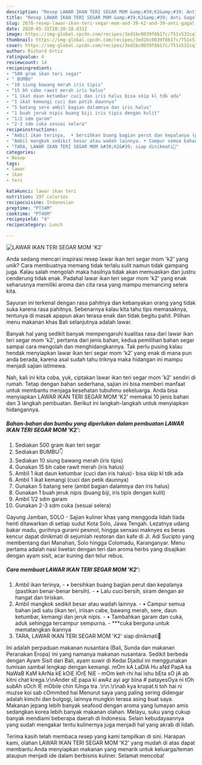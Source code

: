 ```yaml
---
description: "Resep LAWAR IKAN TERI SEGAR MOM &amp;#39;K2&amp;#39; Anti Gagal"
title: "Resep LAWAR IKAN TERI SEGAR MOM &amp;#39;K2&amp;#39; Anti Gagal"
slug: 2678-resep-lawar-ikan-teri-segar-mom-and-39-k2-and-39-anti-gagal
date: 2020-05-31T20:20:18.831Z
image: https://img-global.cpcdn.com/recipes/3ed1bc0039f6b17c/751x532cq70/lawar-ikan-teri-segar-mom-k2-foto-resep-utama.jpg
thumbnail: https://img-global.cpcdn.com/recipes/3ed1bc0039f6b17c/751x532cq70/lawar-ikan-teri-segar-mom-k2-foto-resep-utama.jpg
cover: https://img-global.cpcdn.com/recipes/3ed1bc0039f6b17c/751x532cq70/lawar-ikan-teri-segar-mom-k2-foto-resep-utama.jpg
author: Richard Ortiz
ratingvalue: 4
reviewcount: 14
recipeingredient:
- "500 gram ikan teri segar"
- " BUMBU"
- "10 siung bawang merah iris tipis"
- "15 bh cabe rawit merah iris halus"
- "1 ikat daun ketumbar cuci dan iris halus bisa skip kl tdk ada"
- "1 ikat kemangi cuci dan petik daunnya"
- "5 batang sere ambil bagian dalamnya dan iris halus"
- "1 buah jeruk nipis buang biji iris tipis dengan kulit"
- "1/2 sdm garam"
- "2-3 sdm cuka sesuai selera"
recipeinstructions:
- "Ambil ikan terinya,  • bersihkan buang bagian perut dan kepalanya (pastikan benar-benar bersih). • Lalu cuci bersih, siram dengan air hangat dan tiriskan."
- "Ambil mangkok sedikit besar atau wadah lainnya. • Campur semua bahan jadi satu (ikan teri, iriisan cabe, bawang merah, sere, daun ketumbar, kemangi dan jeruk nipis. • Tambahkan garam dan cuka, aduk sehingga tercampur sempurna. ***cuka berguna untuk mematangkan ikannya"
- "TARA, LAWAR IKAN TERI SEGAR MOM &#39;K2&#39; siap dinikmati🤤"
categories:
- Resep
tags:
- lawar
- ikan
- teri

katakunci: lawar ikan teri 
nutrition: 197 calories
recipecuisine: Indonesian
preptime: "PT34M"
cooktime: "PT46M"
recipeyield: "4"
recipecategory: Lunch

---
```



![LAWAR IKAN TERI SEGAR MOM &#39;K2&#39;](https://img-global.cpcdn.com/recipes/3ed1bc0039f6b17c/751x532cq70/lawar-ikan-teri-segar-mom-k2-foto-resep-utama.jpg)

Anda sedang mencari inspirasi resep lawar ikan teri segar mom &#39;k2&#39; yang unik? Cara membuatnya memang tidak terlalu sulit namun tidak gampang juga. Kalau salah mengolah maka hasilnya tidak akan memuaskan dan justru cenderung tidak enak. Padahal lawar ikan teri segar mom &#39;k2&#39; yang enak seharusnya memiliki aroma dan cita rasa yang mampu memancing selera kita.

Sayuran ini terkenal dengan rasa pahitnya dan kebanyakan orang yang tidak suka karena rasa pahitnya. Sebenarnya kalau kita tahu tips memasaknya, tentunya di masak apapun akan terasa enak dan tidak begitu pahit. Pilihan menu makanan khas Bali selanjutnya adalah lawar.

Banyak hal yang sedikit banyak mempengaruhi kualitas rasa dari lawar ikan teri segar mom &#39;k2&#39;, pertama dari jenis bahan, kedua pemilihan bahan segar sampai cara mengolah dan menghidangkannya. Tak perlu pusing kalau hendak menyiapkan lawar ikan teri segar mom &#39;k2&#39; yang enak di mana pun anda berada, karena asal sudah tahu triknya maka hidangan ini mampu menjadi sajian istimewa.


Nah, kali ini kita coba, yuk, ciptakan lawar ikan teri segar mom &#39;k2&#39; sendiri di rumah. Tetap dengan bahan sederhana, sajian ini bisa memberi manfaat untuk membantu menjaga kesehatan tubuhmu sekeluarga. Anda bisa menyiapkan LAWAR IKAN TERI SEGAR MOM &#39;K2&#39; memakai 10 jenis bahan dan 3 langkah pembuatan. Berikut ini langkah-langkah untuk menyiapkan hidangannya.

<!--inarticleads1-->

##### Bahan-bahan dan bumbu yang diperlukan dalam pembuatan LAWAR IKAN TERI SEGAR MOM &#39;K2&#39;:

1. Sediakan 500 gram ikan teri segar
1. Sediakan  BUMBU👇
1. Sediakan 10 siung bawang merah (iris tipis)
1. Gunakan 15 bh cabe rawit merah (iris halus)
1. Ambil 1 ikat daun ketumbar (cuci dan iris halus)- bisa skip kl tdk ada
1. Ambil 1 ikat kemangi (cuci dan petik daunnya)
1. Gunakan 5 batang sere (ambil bagian dalamnya dan iris halus)
1. Gunakan 1 buah jeruk nipis (buang biji, iris tipis dengan kulit)
1. Ambil 1/2 sdm garam
1. Gunakan 2-3 sdm cuka (sesuai selera)


Gayung Jamban, SOLO - Sajian kuliner khas yang menggoda lidah tiada henti ditawarkan di setiap sudut Kota Solo, Jawa Tengah. Lezatnya udang bakar madu, gurihnya gurami pesmol, hingga sensasi maknyes es beras kencur dapat dinikmati di sejumlah restoran dan kafe di Jl. Adi Sucipto yang membentang dari Manahan, Solo hingga Colomadu, Karanganyar. Menu pertama adalah nasi liwetan dengan teri dan aroma herbs yang disajikan dengan ayam sisit, acar kuning dan telur rebus. 

<!--inarticleads2-->

##### Cara membuat LAWAR IKAN TERI SEGAR MOM &#39;K2&#39;:

1. Ambil ikan terinya,  - • bersihkan buang bagian perut dan kepalanya (pastikan benar-benar bersih). - • Lalu cuci bersih, siram dengan air hangat dan tiriskan.
1. Ambil mangkok sedikit besar atau wadah lainnya. - • Campur semua bahan jadi satu (ikan teri, iriisan cabe, bawang merah, sere, daun ketumbar, kemangi dan jeruk nipis. - • Tambahkan garam dan cuka, aduk sehingga tercampur sempurna. - ***cuka berguna untuk mematangkan ikannya
1. TARA, LAWAR IKAN TERI SEGAR MOM &#39;K2&#39; siap dinikmati🤤


Ini adalah perpaduan makanan nusantara (Bali, Sunda dan makanan Peranakan Eropa) Ini yang namanya makanan nusantara. Sedikit berbeda dengan Ayam Sisit dari Bali, ayam suwir di Kedai Djadul ini menggunakan tumisan sambal lengkap dengan kemangi. mOm kA LaDlA Hu aNd PapA ka NaWaB KaM kArNa kE kOiE lOrE NiE - mOm keh rhi hai ishu bEta sO jA ab kitni chat krega.\r\nAnder sE papa ki awAz ayi agr bina # patayesOya ni tOh subAh sOch lE mObile chin lUnga tra .\r\n.\r\nab kya krupat.ti toh hai ni muzse koi sab cOmmited hai Menurut saya yang paling sering didengar adalah kimchi dan bulgogi, lainnya mungkin terasa asing buat saya. Makanan jepang lebih banyak seafood dengan aroma yang lumayan amis sedangkan korea lebih banyak makanan olahan. Melayu, suku yang cukup banyak mendiami beberapa daerah di Indonesia. Selain kebudayaannya yang sudah mengakar tentu kulinernya juga menjadi hal yang akrab di lidah. 

Terima kasih telah membaca resep yang kami tampilkan di sini. Harapan kami, olahan LAWAR IKAN TERI SEGAR MOM &#39;K2&#39; yang mudah di atas dapat membantu Anda menyiapkan makanan yang menarik untuk keluarga/teman ataupun menjadi ide dalam berbisnis kuliner. Selamat mencoba!
